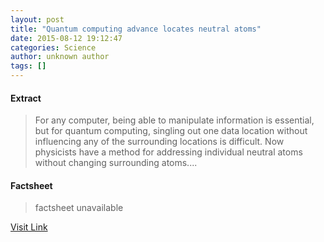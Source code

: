 ```yaml
---
layout: post
title: "Quantum computing advance locates neutral atoms"
date: 2015-08-12 19:12:47
categories: Science
author: unknown author
tags: []
---
```



#### Extract
>For any computer, being able to manipulate information is essential, but for quantum computing, singling out one data location without influencing any of the surrounding locations is difficult. Now physicists have a method for addressing individual neutral atoms without changing surrounding atoms....

#### Factsheet
>factsheet unavailable

[Visit Link](http://www.sciencedaily.com/releases/2015/08/150812151247.htm)



